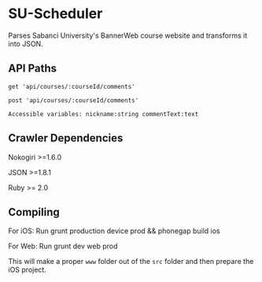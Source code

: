 SU-Scheduler
============
Parses Sabanci University's BannerWeb course website and transforms it into JSON.

API Paths
---------

	get 'api/courses/:courseId/comments' 

	post 'api/courses/:courseId/comments'

	Accessible variables: nickname:string commentText:text

Crawler Dependencies
------------

Nokogiri >=1.6.0

JSON >=1.8.1

Ruby >= 2.0

Compiling
---------
For iOS: Run grunt production device prod && phonegap build ios

For Web: Run grunt dev web prod

This will make a proper `www` folder out of the `src` folder and then prepare the iOS project.
